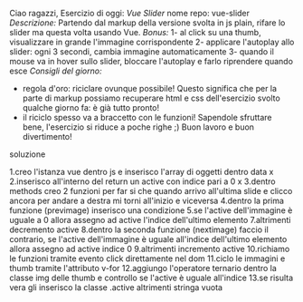 Ciao ragazzi,
Esercizio di oggi: *Vue Slider*
nome repo: vue-slider
*Descrizione:*
Partendo dal markup della versione svolta in js plain, rifare lo slider ma questa volta usando Vue.
*Bonus:*
1- al click su una thumb, visualizzare in grande l'immagine corrispondente
2- applicare l'autoplay allo slider: ogni 3 secondi, cambia immagine automaticamente
3- quando il mouse va in hover sullo slider, bloccare l'autoplay e farlo riprendere quando esce
*Consigli del giorno:*
- regola d'oro: riciclare ovunque possibile! Questo significa che per la parte di markup possiamo recuperare html e css dell'esercizio svolto qualche giorno fa: è già tutto pronto!
- il riciclo spesso va a braccetto con le funzioni! Sapendole sfruttare bene, l'esercizio si riduce a poche righe ;)
Buon lavoro e buon divertimento!

soluzione

1.creo l'istanza vue dentro js e inserisco l'array di oggetti dentro data x 
2.inserisco all'interno del return un active con indice pari a 0 x
3.dentro methods creo 2 funzioni per far si che quando arrivo all'ultima slide e clicco ancora per andare a destra mi torni all'inizio e viceversa
4.dentro la prima funzione (previmage) inserisco una condizione
5.se l'active dell'immagine è uguale a 0 allora assegno ad active l'indice dell'ultimo elemento
7.altrimenti decremento active
8.dentro la seconda funzione (nextimage) faccio il contrario, se l'active dell'immagine è uguale all'indice dell'ultimo elemento allora assegno ad active indice 0
9.altrimenti incremento active
10.richiamo le funzioni tramite evento click direttamente nel dom
11.ciclo le immagini e thumb tramite l'attributo v-for
12.aggiungo l'operatore ternario dentro la classe img delle thumb e controllo se l'active è uguale all'indice
13.se risulta vera gli inserisco la classe .active altrimenti stringa vuota